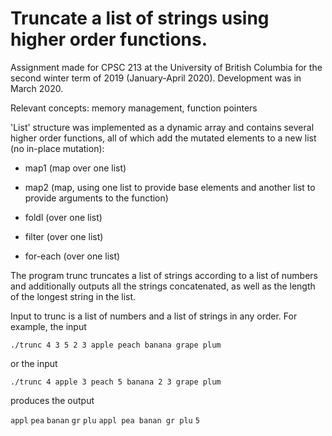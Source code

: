 # Truncate a list of strings using higher order functions.

Assignment made for CPSC 213 at the University of British Columbia for the second winter term of 2019 (January-April 2020). Development was in March 2020.

Relevant concepts: memory management, function pointers

'List' structure was implemented as a dynamic array and contains several higher order functions, all of which add the mutated elements to a new list (no in-place mutation):

* map1 (map over one list)

* map2 (map, using one list to provide base elements and another list to provide arguments to the function)

* foldl (over one list)

* filter (over one list)

* for-each (over one list)

The program trunc truncates a list of strings according to a list of numbers and additionally outputs all the strings concatenated, as well as the length of the longest string in the list.

Input to trunc is a list of numbers and a list of strings in any order. For example, the input

`./trunc 4 3 5 2 3 apple peach banana grape plum`

or the input

`./trunc 4 apple 3 peach 5 banana 2 3 grape plum`

produces the output

`appl`
`pea`
`banan`
`gr`
`plu`
`appl pea banan gr plu`
`5`